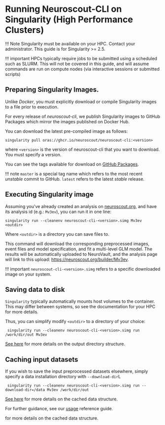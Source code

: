 # Running Neuroscout-CLI on Singularity (High Performance Clusters)

!!! Note
    Singularity must be available on your HPC. Contact your administrator.
    This guide is for Singularity >= 2.5.

!!! important
    HPCs typically require jobs to be submitted using a scheduled such as SLURM. 
    This will not be covered in this guide, and will assume commands are run on compute nodes (via interactive sessions or submitted scripts)


## Preparing Singularity Images.

Unlike _Docker_, you must explicitly download or compile Singularity images to a file prior to execution.

For every release of _neuroscout-cli_, we publish Singularity images to GitHub Packages which mirror the images published on Docker Hub. 

You can download the latest pre-compiled image as follows:

    singularity pull oras://ghcr.io/neuroscout/neuroscout-cli:<version>

where `<version>` is the version of neuroscout-cli that you want to download.
You must specify a version.

You can see the tags available for download on [GitHub Packages](https://github.com/neuroscout/neuroscout-cli/pkgs/container/neuroscout-cli).


!!! note
`master` is a special tag name which refers to the most recent _unstable_ commit to GitHub. 
`latest` refers to the latest _stable_ release.


## Executing Singularity image

Assuming you've already created an analysis on [neuroscout.org](https://neuroscout.org), and have its analysis id (e.g.: `Mv3ev`), you can run it in one line:

    singularity run --cleanenv neuroscout-cli-<version>.simg Mv3ev <outdir>

Where `<outdir>` is a directory you can save files to.

This command will download the corresponding preprocessed images, event files and model specification, and fit a multi-level GLM model.
The results will be automatically uploaded to NeuroVault, and the analysis page will link to this upload: https://neuroscout.org/builder/Mv3ev.

!!! important
 `neuroscout-cli-<version>.simg` refers to a specific downloaded image on your system. 


## Saving data to disk

`Singularity` typically automatically mounts host volumes to the container. This may differ between systems, so see the documentation for your HPC for more details.

Thus, you can simplify modify `<outdir>` to a directory of your choice: 

     singularity run --cleanenv neuroscout-cli-<version>.simg run /work/dir/out Mv3ev

[See here](docker.md#output-derivative-structure) for more details on the output directory structure. 

## Caching input datasets

If you wish to save the input preprocessed datasets elsewhere, simply specify a data installation directory with `--download-dir`L

     singularity run --cleanenv neuroscout-cli-<version>.simg run --download-dir=/data Mv3ev /work/dir/out 

[See here](docker.md#caching-input-datasets) for more details on the cached data structure. 

For further guidance, see our [usage](usage.md) reference guide.

 for more details on the cached data structure. 